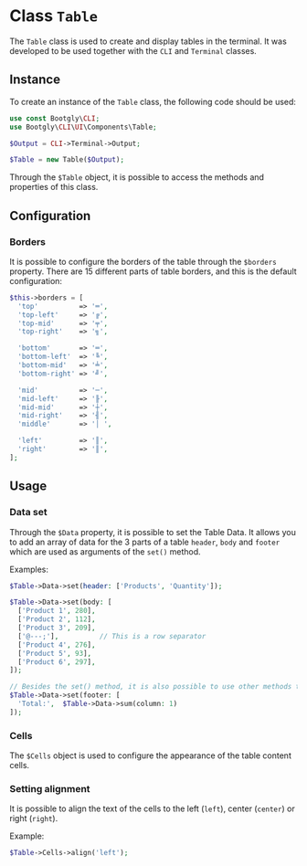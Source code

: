 # Class `Table`

The `Table` class is used to create and display tables in the terminal. It was developed to be used together with the `CLI` and `Terminal` classes.

## Instance

To create an instance of the `Table` class, the following code should be used:

```php
use const Bootgly\CLI;
use Bootgly\CLI\UI\Components\Table;

$Output = CLI->Terminal->Output;

$Table = new Table($Output);
```

Through the `$Table` object, it is possible to access the methods and properties of this class.

## Configuration

### Borders

It is possible to configure the borders of the table through the `$borders` property.
There are 15 different parts of table borders, and this is the default configuration:

```php
$this->borders = [
  'top'          => '═',
  'top-left'     => '╔',
  'top-mid'      => '╤',
  'top-right'    => '╗',

  'bottom'       => '═',
  'bottom-left'  => '╚',
  'bottom-mid'   => '╧',
  'bottom-right' => '╝',

  'mid'          => '─',
  'mid-left'     => '╟',
  'mid-mid'      => '┼',
  'mid-right'    => '╢',
  'middle'       => '│ ',

  'left'         => '║',
  'right'        => '║',
];
```

## Usage

### Data set

Through the `$Data` property, it is possible to set the Table Data.
It allows you to add an array of data for the 3 parts of a table `header`, `body` and `footer` which are used as arguments of the `set()` method.

Examples:

```php
$Table->Data->set(header: ['Products', 'Quantity']);

$Table->Data->set(body: [
  ['Product 1', 280],
  ['Product 2', 112],
  ['Product 3', 209],
  ['@---;'],          // This is a row separator
  ['Product 4', 276],
  ['Product 5', 93],
  ['Product 6', 297],
]);

// Besides the set() method, it is also possible to use other methods that work with table data such as sum() which here is used to calculate the sum of the values of column 1 and already show the "Total" in the table footer
$Table->Data->set(footer: [
  'Total:',  $Table->Data->sum(column: 1)
]);
```

### Cells

The `$Cells` object is used to configure the appearance of the table content cells.

### Setting alignment

It is possible to align the text of the cells to the left (`left`), center (`center`) or right (`right`).

Example:

```php
$Table->Cells->align('left');
```
